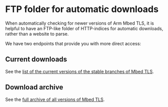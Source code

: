 # FTP folder for automatic downloads

When automatically checking for newer versions of Arm Mbed TLS, it is helpful to have an FTP-like folder of HTTP-indices for automatic downloads, rather than a website to parse.

We have two endpoints that provide you with more direct access:

## Current downloads

See the [list of the current versions of the stable branches of Mbed TLS](https://tls.mbed.org/download-archive).

## Download archive

See the [full archive of all versions of Mbed TLS](https://tls.mbed.org/code/releases).

<!--ftp-folder-for-automatic-downloads,"Bare download locations for current and archived PolarSSL and mbed TLS releases for automatic checking and downloading","automatic checks, automatic download, http index, ftp directory","download, archive, automatic, http index, ftp directory, latest release",published,"2013-06-27 20:45:00",1,2076,"2015-07-24 11:47:00","Paul Bakker"-->
